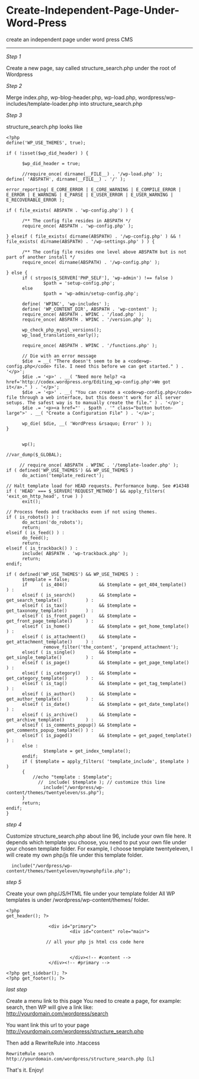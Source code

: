 Create-Independent-Page-Under-Word-Press
========================================

create an independent page under word press CMS

--------------------------------------

*Step 1*
  
  Create a new page, say called structure_search.php under the root of Wordpress
  
*Step 2*

  Merge index.php, wp-blog-header.php, wp-load.php, wordpress/wp-includes/template-loader.php
  into structure_search.php
  
*Step 3*

  structure_search.php looks like
  
  ```
<?php
define('WP_USE_THEMES', true);

if ( !isset($wp_did_header) ) {

        $wp_did_header = true;

        //require_once( dirname(__FILE__) . '/wp-load.php' );
define( 'ABSPATH', dirname(__FILE__) . '/' );

error_reporting( E_CORE_ERROR | E_CORE_WARNING | E_COMPILE_ERROR | E_ERROR | E_WARNING | E_PARSE | E_USER_ERROR | E_USER_WARNING | E_RECOVERABLE_ERROR );

if ( file_exists( ABSPATH . 'wp-config.php') ) {

        /** The config file resides in ABSPATH */
        require_once( ABSPATH . 'wp-config.php' );

} elseif ( file_exists( dirname(ABSPATH) . '/wp-config.php' ) && ! file_exists( dirname(ABSPATH) . '/wp-settings.php' ) ) {

        /** The config file resides one level above ABSPATH but is not part of another install */
        require_once( dirname(ABSPATH) . '/wp-config.php' );

} else {
        if ( strpos($_SERVER['PHP_SELF'], 'wp-admin') !== false )
                $path = 'setup-config.php';
        else
                $path = 'wp-admin/setup-config.php';

        define( 'WPINC', 'wp-includes' );
        define( 'WP_CONTENT_DIR', ABSPATH . 'wp-content' );
        require_once( ABSPATH . WPINC . '/load.php' );
        require_once( ABSPATH . WPINC . '/version.php' );

        wp_check_php_mysql_versions();
        wp_load_translations_early();

        require_once( ABSPATH . WPINC . '/functions.php' );

        // Die with an error message
        $die  = __( "There doesn't seem to be a <code>wp-config.php</code> file. I need this before we can get started." ) . '</p>';
        $die .= '<p>' . __( "Need more help? <a href='http://codex.wordpress.org/Editing_wp-config.php'>We got it</a>." ) . '</p>';
        $die .= '<p>' . __( "You can create a <code>wp-config.php</code> file through a web interface, but this doesn't work for all server setups. The safest way is to manually create the file." ) . '</p>';
        $die .= '<p><a href="' . $path . '" class="button button-large">' . __( "Create a Configuration File" ) . '</a>';

        wp_die( $die, __( 'WordPress &rsaquo; Error' ) );
}


        wp();

//var_dump($_GLOBAL);

       // require_once( ABSPATH . WPINC . '/template-loader.php' );
if ( defined('WP_USE_THEMES') && WP_USE_THEMES )
        do_action('template_redirect');

// Halt template load for HEAD requests. Performance bump. See #14348
if ( 'HEAD' === $_SERVER['REQUEST_METHOD'] && apply_filters( 'exit_on_http_head', true ) )
        exit();

// Process feeds and trackbacks even if not using themes.
if ( is_robots() ) :
        do_action('do_robots');
        return;
elseif ( is_feed() ) :
        do_feed();
        return;
elseif ( is_trackback() ) :
        include( ABSPATH . 'wp-trackback.php' );
        return;
endif;

if ( defined('WP_USE_THEMES') && WP_USE_THEMES ) :
        $template = false;
        if     ( is_404()            && $template = get_404_template()            ) :
        elseif ( is_search()         && $template = get_search_template()         ) :
        elseif ( is_tax()            && $template = get_taxonomy_template()       ) :
        elseif ( is_front_page()     && $template = get_front_page_template()     ) :
        elseif ( is_home()           && $template = get_home_template()           ) :
        elseif ( is_attachment()     && $template = get_attachment_template()     ) :
                remove_filter('the_content', 'prepend_attachment');
        elseif ( is_single()         && $template = get_single_template()         ) :
        elseif ( is_page()           && $template = get_page_template()           ) :
        elseif ( is_category()       && $template = get_category_template()       ) :
        elseif ( is_tag()            && $template = get_tag_template()            ) :
        elseif ( is_author()         && $template = get_author_template()         ) :
        elseif ( is_date()           && $template = get_date_template()           ) :
        elseif ( is_archive()        && $template = get_archive_template()        ) :
        elseif ( is_comments_popup() && $template = get_comments_popup_template() ) :
        elseif ( is_paged()          && $template = get_paged_template()          ) :
        else :
                $template = get_index_template();
        endif;
        if ( $template = apply_filters( 'template_include', $template ) )
        {
            //echo "template : $template";
              //  include( $template ); // customize this line
                include("/wordpress/wp-content/themes/twentyeleven/ss.php");
        }
        return;
endif;
}

  ```

*step 4*

  Customize structure_search.php
  about line 96,  include your own file here. 
  It depends which template you choose, you need to put your own file under your chosen template folder.
  For example, I choose template twentyeleven, I will create my own php/js file under this template folder.
```
  include("/wordpress/wp-content/themes/twentyeleven/myownphpfile.php");
```

*step 5*

  Create your own php/JS/HTML file under your  template folder
  All WP templates is under /wordpress/wp-content/themes/ folder.
  
```
<?php
get_header(); ?>

                <div id="primary">
                        <div id="content" role="main">

               // all your php js html css code here


                        </div><!-- #content -->
                </div><!-- #primary -->

<?php get_sidebar(); ?>
<?php get_footer(); ?>

```
  
*last step*
  
  Create  a menu link to this page
  You need to create a page, for example: search, then WP will give a link like:
  http://yourdomain.com/wordpress/search
  
  You want link this url to your page
  http://yourdomain.com/wordpress/structure_search.php
  
  Then add a RewriteRule into .htaccess
```
RewriteRule search http://yourdomain.com/wordpress/structure_search.php [L]
```

That's it. Enjoy!

  

